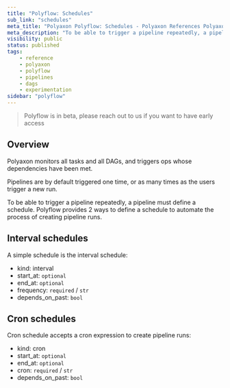 ```yaml
---
title: "Polyflow: Schedules"
sub_link: "schedules"
meta_title: "Polyaxon Polyflow: Schedules - Polyaxon References Polyaxon"
meta_description: "To be able to trigger a pipeline repeatedly, a pipeline must define a schedule. Polyflow provides 2 ways to define a schedule to automate the process of creating pipeline runs."
visibility: public
status: published
tags:
    - reference
    - polyaxon
    - polyflow
    - pipelines
    - dags
    - experimentation
sidebar: "polyflow"
---
```


> Polyflow is in beta, please reach out to us if you want to have early access


## Overview

Polyaxon monitors all tasks and all DAGs, and triggers ops whose dependencies have been met. 

Pipelines are by default triggered one time, or as many times as the users trigger a new run.

To be able to trigger a pipeline repeatedly, a pipeline must define a schedule. Polyflow provides 2 ways to define a schedule to automate the process of creating pipeline runs.

## Interval schedules

A simple schedule is the interval schedule:

 * kind: interval
 * start_at: `optional`
 * end_at: `optional`
 * frequency: `required` / `str`
 * depends_on_past: `bool`


## Cron schedules

Cron schedule accepts a cron expression to create pipeline runs:

 * kind: cron
 * start_at: `optional`
 * end_at: `optional`
 * cron: `required` / `str`
 * depends_on_past: `bool`
